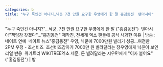 ```yaml
---
categories: b
title: "누구 죽인건 아니지…닉쿤 7천 만원 요구한 우영에게 한 말 홍김동전  텐아시아"
---
```

"누구 죽인건 아니지?"…닉쿤, 7천 만원 요구한 우영에게 한 말 ("홍김동전")&nbsp;&nbsp;텐아시아"책임감 갖겠다"…"홍김동전" 제작진, 전세계 엑소 팬들에 공식 사과한 이유 | 방송 : 네이트 연예&nbsp;&nbsp;네이트 뉴스"홍김동전" 우영, 닉쿤에 7000만원 빌리기 성공…여전한 2PM 우정 - 조선비즈&nbsp;&nbsp;조선비즈갑자기 7000만 원 빌려달라는 장우영에게 닉쿤이 보인 리얼 반응&nbsp;&nbsp;위키트리 WIKITREE엑소 세훈, 돈 빌려달라는 시우민에게 "이자 붙어요" ("홍김동전") | 방